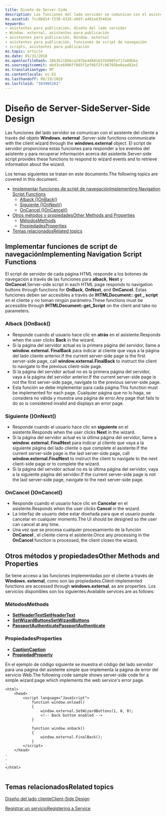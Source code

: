 ```yaml
---
title: Diseño de Server-Side
description: Las funciones del lado servidor se comunican con el asistente del cliente a través del objeto Windows. external. El script de servidor proporciona estas funciones para responder a los eventos del asistente y para recuperar información acerca del asistente.
ms.assetid: 7cc8b814-f230-4326-a9df-a491ed35483e
keywords:
- asistentes para publicación, diseño del lado servidor
- Window. external, asistentes para publicación
- asistentes para publicación, Window. external
- asistentes para publicación, funciones de script de navegación
- scripts, asistentes para publicación
ms.topic: article
ms.date: 05/31/2018
ms.openlocfilehash: 20b3b218bbca297be446016335d90fe717a88bba
ms.sourcegitcommit: ebd3ce6908ff865f1ef66f2fc96769be0aad82e1
ms.translationtype: MT
ms.contentlocale: es-ES
ms.lasthandoff: 08/19/2020
ms.locfileid: "103995261"
---
```

# <a name="server-side-design"></a><span data-ttu-id="c1cd6-109">Diseño de Server-Side</span><span class="sxs-lookup"><span data-stu-id="c1cd6-109">Server-Side Design</span></span>

<span data-ttu-id="c1cd6-110">Las funciones del lado servidor se comunican con el asistente del cliente a través del objeto **Windows. external** .</span><span class="sxs-lookup"><span data-stu-id="c1cd6-110">Server-side functions communicate with the client wizard through the **windows.external** object.</span></span> <span data-ttu-id="c1cd6-111">El script de servidor proporciona estas funciones para responder a los eventos del asistente y para recuperar información acerca del asistente.</span><span class="sxs-lookup"><span data-stu-id="c1cd6-111">Server-side script provides these functions to respond to wizard events and to retrieve information about the wizard.</span></span>

<span data-ttu-id="c1cd6-112">Los temas siguientes se tratan en este documento.</span><span class="sxs-lookup"><span data-stu-id="c1cd6-112">The following topics are covered in this document.</span></span>

-   [<span data-ttu-id="c1cd6-113">Implementar funciones de script de navegación</span><span class="sxs-lookup"><span data-stu-id="c1cd6-113">Implementing Navigation Script Functions</span></span>](#implementing-navigation-script-functions)
    -   [<span data-ttu-id="c1cd6-114">Alback ()</span><span class="sxs-lookup"><span data-stu-id="c1cd6-114">OnBack()</span></span>](#onback)
    -   [<span data-ttu-id="c1cd6-115">Siguiente ()</span><span class="sxs-lookup"><span data-stu-id="c1cd6-115">OnNext()</span></span>](#onnext)
    -   [<span data-ttu-id="c1cd6-116">OnCancel ()</span><span class="sxs-lookup"><span data-stu-id="c1cd6-116">OnCancel()</span></span>](#oncancel)
-   [<span data-ttu-id="c1cd6-117">Otros métodos y propiedades</span><span class="sxs-lookup"><span data-stu-id="c1cd6-117">Other Methods and Properties</span></span>](#other-methods-and-properties)
    -   [<span data-ttu-id="c1cd6-118">Métodos</span><span class="sxs-lookup"><span data-stu-id="c1cd6-118">Methods</span></span>](#methods)
    -   [<span data-ttu-id="c1cd6-119">Propiedades</span><span class="sxs-lookup"><span data-stu-id="c1cd6-119">Properties</span></span>](#properties)
-   [<span data-ttu-id="c1cd6-120">Temas relacionados</span><span class="sxs-lookup"><span data-stu-id="c1cd6-120">Related topics</span></span>](#related-topics)

## <a name="implementing-navigation-script-functions"></a><span data-ttu-id="c1cd6-121">Implementar funciones de script de navegación</span><span class="sxs-lookup"><span data-stu-id="c1cd6-121">Implementing Navigation Script Functions</span></span>

<span data-ttu-id="c1cd6-122">El script de servidor de cada página HTML responde a los botones de navegación a través de las funciones para **alback**, **Next** y **OnCancel**.</span><span class="sxs-lookup"><span data-stu-id="c1cd6-122">Server-side script in each HTML page responds to navigation buttons through functions for **OnBack**, **OnNext**, and **OnCancel**.</span></span> <span data-ttu-id="c1cd6-123">Estas funciones deben ser accesibles a través de **IHTMLDocument:: get \_ script** en el cliente y no toman ningún parámetro.</span><span class="sxs-lookup"><span data-stu-id="c1cd6-123">These functions must be accessible through **IHTMLDocument::get\_Script** on the client and take no parameters.</span></span>

### <a name="onback"></a><span data-ttu-id="c1cd6-124">Alback ()</span><span class="sxs-lookup"><span data-stu-id="c1cd6-124">OnBack()</span></span>

-   <span data-ttu-id="c1cd6-125">Responde cuando el usuario hace clic en **atrás** en el asistente.</span><span class="sxs-lookup"><span data-stu-id="c1cd6-125">Responds when the user clicks **Back** in the wizard.</span></span>
-   <span data-ttu-id="c1cd6-126">Si la página del servidor actual es la primera página del servidor, llame a **window. external. FinalBack** para indicar al cliente que vaya a la página del lado cliente anterior.</span><span class="sxs-lookup"><span data-stu-id="c1cd6-126">If the current server-side page is the first server-side page, call **window.external.FinalBack** to instruct the client to navigate to the previous client-side page.</span></span>
-   <span data-ttu-id="c1cd6-127">Si la página del servidor actual no es la primera página del servidor, vaya a la página del servidor anterior.</span><span class="sxs-lookup"><span data-stu-id="c1cd6-127">If the current server-side page is not the first server-side page, navigate to the previous server-side page.</span></span>
-   <span data-ttu-id="c1cd6-128">Esta función se debe implementar para cada página.</span><span class="sxs-lookup"><span data-stu-id="c1cd6-128">This function must be implemented for each page.</span></span> <span data-ttu-id="c1cd6-129">Cualquier página que no lo haga, se considera no válida y muestra una página de error.</span><span class="sxs-lookup"><span data-stu-id="c1cd6-129">Any page that fails to do so is considered invalid and displays an error page.</span></span>

### <a name="onnext"></a><span data-ttu-id="c1cd6-130">Siguiente ()</span><span class="sxs-lookup"><span data-stu-id="c1cd6-130">OnNext()</span></span>

-   <span data-ttu-id="c1cd6-131">Responde cuando el usuario hace clic en **siguiente** en el asistente.</span><span class="sxs-lookup"><span data-stu-id="c1cd6-131">Responds when the user clicks **Next** in the wizard.</span></span>
-   <span data-ttu-id="c1cd6-132">Si la página del servidor actual es la última página del servidor, llame a **window. external. FinalNext** para indicar al cliente que vaya a la siguiente página del lado cliente o que complete el asistente.</span><span class="sxs-lookup"><span data-stu-id="c1cd6-132">If the current server-side page is the last server-side page, call **window.external.FinalNext** to instruct the client to navigate to the next client-side page or to complete the wizard.</span></span>
-   <span data-ttu-id="c1cd6-133">Si la página del servidor actual no es la última página del servidor, vaya a la siguiente página del servidor.</span><span class="sxs-lookup"><span data-stu-id="c1cd6-133">If the current server-side page is not the last server-side page, navigate to the next server-side page.</span></span>

### <a name="oncancel"></a><span data-ttu-id="c1cd6-134">OnCancel ()</span><span class="sxs-lookup"><span data-stu-id="c1cd6-134">OnCancel()</span></span>

-   <span data-ttu-id="c1cd6-135">Responde cuando el usuario hace clic en **Cancelar** en el asistente.</span><span class="sxs-lookup"><span data-stu-id="c1cd6-135">Responds when the user clicks **Cancel** in the wizard.</span></span>
-   <span data-ttu-id="c1cd6-136">La interfaz de usuario debe estar diseñada para que el usuario pueda cancelar en cualquier momento.</span><span class="sxs-lookup"><span data-stu-id="c1cd6-136">The UI should be designed so the user can cancel at any time.</span></span>
-   <span data-ttu-id="c1cd6-137">Una vez que se procesa cualquier procesamiento de la función **OnCancel** , el cliente cierra el asistente.</span><span class="sxs-lookup"><span data-stu-id="c1cd6-137">Once any processing in the **OnCancel** function is processed, the client closes the wizard.</span></span>

## <a name="other-methods-and-properties"></a><span data-ttu-id="c1cd6-138">Otros métodos y propiedades</span><span class="sxs-lookup"><span data-stu-id="c1cd6-138">Other Methods and Properties</span></span>

<span data-ttu-id="c1cd6-139">Se tiene acceso a las funciones implementadas por el cliente a través de **Windows. external**, como son las propiedades.</span><span class="sxs-lookup"><span data-stu-id="c1cd6-139">Client-implemented functions are accessed through **windows.external**, as are properties.</span></span> <span data-ttu-id="c1cd6-140">Los servicios disponibles son los siguientes:</span><span class="sxs-lookup"><span data-stu-id="c1cd6-140">Available services are as follows:</span></span>

### <a name="methods"></a><span data-ttu-id="c1cd6-141">Métodos</span><span class="sxs-lookup"><span data-stu-id="c1cd6-141">Methods</span></span>

-   [<span data-ttu-id="c1cd6-142">**SetHeaderText**</span><span class="sxs-lookup"><span data-stu-id="c1cd6-142">**SetHeaderText**</span></span>](/windows/desktop/shell/iwebwizardhost-setheadertext)
-   [<span data-ttu-id="c1cd6-143">**SetWizardButtons**</span><span class="sxs-lookup"><span data-stu-id="c1cd6-143">**SetWizardButtons**</span></span>](/windows/desktop/shell/iwebwizardhost-setwizardbuttons)
-   [<span data-ttu-id="c1cd6-144">**PassportAuthenticate**</span><span class="sxs-lookup"><span data-stu-id="c1cd6-144">**PassportAuthenticate**</span></span>](/windows/desktop/shell/inewwdevents-passportauthenticate)

### <a name="properties"></a><span data-ttu-id="c1cd6-145">Propiedades</span><span class="sxs-lookup"><span data-stu-id="c1cd6-145">Properties</span></span>

-   <span data-ttu-id="c1cd6-146">[**Caption**](/previous-versions/windows/desktop/legacy/bb774352(v=vs.85))</span><span class="sxs-lookup"><span data-stu-id="c1cd6-146">[**Caption**](/previous-versions/windows/desktop/legacy/bb774352(v=vs.85))</span></span>
-   [<span data-ttu-id="c1cd6-147">**Propiedad**</span><span class="sxs-lookup"><span data-stu-id="c1cd6-147">**Property**</span></span>](/windows/desktop/shell/iwebwizardhost-property)

<span data-ttu-id="c1cd6-148">En el ejemplo de código siguiente se muestra el código del lado servidor para una página del asistente simple que implementa la página de error del servicio Web.</span><span class="sxs-lookup"><span data-stu-id="c1cd6-148">The following code sample shows server-side code for a simple wizard page which implements the web service's error page.</span></span>


```
<html>
    <head>
        <script language="JavaScript">
            function window.onload()
            {
                window.external.SetWizardButtons(1, 0, 0);    
                <!-- Back button enabled -->
            }

            function window.onback()
            {
                window.external.FinalBack();
            }
        </script>
    </head>
.
.
.
</html>
                    
```



## <a name="related-topics"></a><span data-ttu-id="c1cd6-149">Temas relacionados</span><span class="sxs-lookup"><span data-stu-id="c1cd6-149">Related topics</span></span>

<dl> <dt>

[<span data-ttu-id="c1cd6-150">Diseño del lado cliente</span><span class="sxs-lookup"><span data-stu-id="c1cd6-150">Client-Side Design</span></span>](pubwiz-client.md)
</dt> <dt>

[<span data-ttu-id="c1cd6-151">Registrar un servicio</span><span class="sxs-lookup"><span data-stu-id="c1cd6-151">Registering a Service</span></span>](pubwiz-reg.md)
</dt> </dl>

 

 